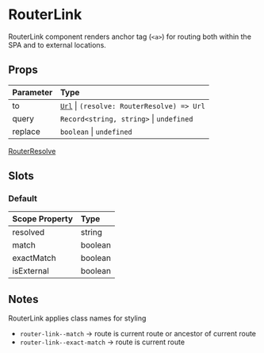 # RouterLink

RouterLink component renders anchor tag (`<a>`) for routing both within the SPA and to external locations.

## Props

| Parameter | Type |
| :---- | :---- |
| to | [`Url`]('/api/types/Url') \| `(resolve: RouterResolve) => Url` |
| query | `Record<string, string>` \| `undefined` |
| replace | `boolean` \| `undefined` |

[RouterResolve](/api/types/RouterResolve)

## Slots

### Default

| Scope Property | Type |
| :---- | :---- |
| resolved | string |
| match | boolean |
| exactMatch | boolean |
| isExternal | boolean |

## Notes

RouterLink applies class names for styling

- `router-link--match` -> route is current route or ancestor of current route
- `router-link--exact-match` -> route is current route

